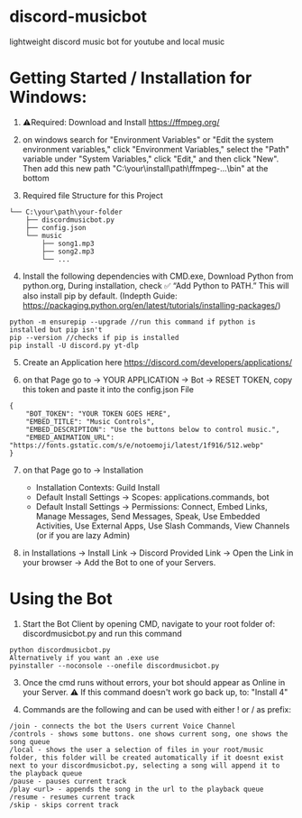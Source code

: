 # discord-musicbot
lightweight discord music bot for youtube and local music

# Getting Started / Installation for Windows:

1. ⚠️Required: Download and Install https://ffmpeg.org/

2. on windows search for "Environment Variables" or "Edit the system environment variables," click "Environment Variables," select the "Path" variable under "System Variables," click "Edit," and then click "New". Then add this new path "C:\your\install\path\ffmpeg-...\bin" at the bottom

3. Required file Structure for this Project
```
└── C:\your\path\your-folder
    ├── discordmusicbot.py
    ├── config.json
    └── music
        ├── song1.mp3
        ├── song2.mp3
        └── ...
```
4. Install the following dependencies with CMD.exe, Download Python from python.org, During installation, check ✅ “Add Python to PATH.” This will also install pip by default.
    (Indepth Guide: https://packaging.python.org/en/latest/tutorials/installing-packages/)
```
python -m ensurepip --upgrade //run this command if python is installed but pip isn't
pip --version //checks if pip is installed
pip install -U discord.py yt-dlp
```

5. Create an Application here https://discord.com/developers/applications/

6. on that Page go to -> YOUR APPLICATION -> Bot -> RESET TOKEN, copy this token and paste it into the config.json File
```
{
	"BOT_TOKEN": "YOUR TOKEN GOES HERE",
	"EMBED_TITLE": "Music Controls",
	"EMBED_DESCRIPTION": "Use the buttons below to control music.",
	"EMBED_ANIMATION_URL": "https://fonts.gstatic.com/s/e/notoemoji/latest/1f916/512.webp"
}
```

7. on that Page go to -> Installation
   - Installation Contexts: Guild Install
   - Default Install Settings -> Scopes: applications.commands, bot
   - Default Install Settings -> Permissions: Connect, Embed Links, Manage Messages, Send Messages, Speak, Use Embedded Activities, Use External Apps, Use Slash Commands, View Channels (or if you are lazy Admin)

8. in Installations -> Install Link -> Discord Provided Link -> Open the Link in your browser -> Add the Bot to one of your Servers.

# Using the Bot

1. Start the Bot Client by opening CMD, navigate to your root folder of: discordmusicbot.py and run this command
```
python discordmusicbot.py
Alternatively if you want an .exe use
pyinstaller --noconsole --onefile discordmusicbot.py
```
3. Once the cmd runs without errors, your bot should appear as Online in your Server. ⚠️ If this command doesn't work go back up, to: "Install 4"

4. Commands are the following and can be used with either ! or / as prefix:
```
/join - connects the bot the Users current Voice Channel
/controls - shows some buttons. one shows current song, one shows the song queue
/local - shows the user a selection of files in your root/music folder, this folder will be created automatically if it doesnt exist next to your discordmusicbot.py, selecting a song will append it to the playback queue
/pause - pauses current track
/play <url> - appends the song in the url to the playback queue
/resume - resumes current track
/skip - skips corrent track
```

